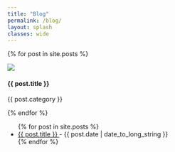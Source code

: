 ```yaml
---
title: "Blog"
permalink: /blog/
layout: splash
classes: wide
---
```

{% for post in site.posts %}
<div class="col-sm-4">
  <div class="card" style="width: 20rem;">
    <img class="card-img-top" src=post.header.teaser>
    <div class="card-block">
      <h4 class="card-title">{{ post.title }}</h4>
      <p class="card-text">{{ post.category }}</p>
    </div>
  </div>
</div>
{% endfor %}


<ul>    
  {% for post in site.posts %}
    <li>
      <a href="{{ post.url }}">
        {{ post.title }}
      </a>
      - <time datetime="{{ post.date | date: "%Y-%m-%d" }}">{{ post.date | date_to_long_string }}</time>
    </li>
  {% endfor %}
</ul>
